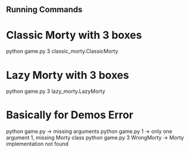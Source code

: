 ## Running Commands

# Classic Morty with 3 boxes
python game.py 3 classic_morty.ClassicMorty

# Lazy Morty with 3 boxes
python game.py 3 lazy_morty.LazyMorty

# Basically for Demos Error 

python game.py → missing arguments
python game.py 1 → only one argument 1, missing Morty class
python game.py 3 WrongMorty → Morty implementation not found
